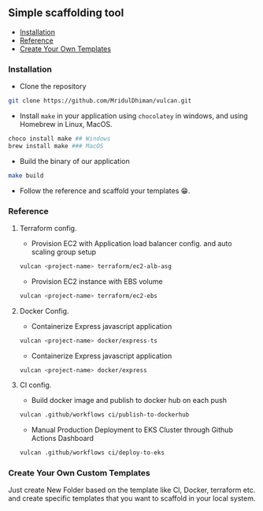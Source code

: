## Simple scaffolding tool

- [Installation](#installation)
- [Reference](#reference)
- [Create Your Own Templates](#create-your-own-custom-templates)
### Installation

- Clone the repository

```bash
git clone https://github.com/MridulDhiman/vulcan.git
```

- Install `make` in your application using `chocolatey` in windows, and using Homebrew in Linux, MacOS.

```bash
choco install make ## Windows
brew install make ### MacOS
```

- Build the binary of our application

```bash
make build
```

- Follow the reference and scaffold your templates 😁.

### Reference

1. Terraform config.
    - Provision EC2 with Application load balancer config. and auto scaling group setup
    ```bash
    vulcan <project-name> terraform/ec2-alb-asg
    ```
    - Provision EC2 instance with EBS volume
    ```bash
    vulcan <project-name> terraform/ec2-ebs
    ```

2. Docker Config. 
    - Containerize Express javascript application
    ```bash
    vulcan <project-name> docker/express-ts
    ```
    - Containerize Express javascript application
    ```bash
    vulcan <project-name> docker/express
    ```

3. CI config.
    - Build docker image and publish to docker hub on each push
    ```bash
    vulcan .github/workflows ci/publish-to-dockerhub
    ```
    - Manual Production Deployment to EKS Cluster through Github Actions Dashboard
    ```bash
    vulcan .github/workflows ci/deploy-to-eks
    ```

### Create Your Own Custom Templates

Just create New Folder based on the template like CI, Docker, terraform etc. and create specific templates that you want to scaffold in your local system.
